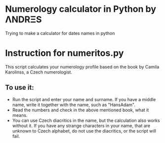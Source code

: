 # Numerology calculator in Python by ΛNDRΞS

Trying to make a calculator for dates names in python





# Instruction for numeritos.py

This script calculates your numerology profile based on the book by Camila Karolinss, a Czech numerologist.

## To use it:

* Run the script and enter your name and surname. If you have a middle name, write it together with the name, such as "HansAdam".
* Read the numbers and check in the above mentioned book, what it means.
* You can use Czech diacritics in the name, but the calculation also works without it. If you have any strange characters in your name, that are unknown to Czech alphabet, do not use the diacritics, or the script will fail.

